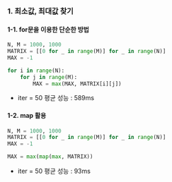 ### 1. 최소값, 최대값 찾기
#### 1-1. for문을 이용한 단순한 방법
```python
N, M = 1000, 1000
MATRIX = [[0 for _ in range(M)] for _ in range(N)]
MAX = -1

for i in range(N):
	for j in range(M):
		MAX = max(MAX, MATRIX[i][j])
```
- iter = 50 평균 성능 : 589ms
#### **1-2. map 활용**
```python
N, M = 1000, 1000
MATRIX = [[0 for _ in range(M)] for _ in range(N)]
MAX = -1

MAX = max(map(max, MATRIX))
```
- iter = 50 평균 성능 : 93ms